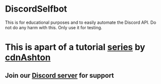 # DiscordSelfbot
This is for educational purposes and to easily automate the Discord API. Do not do any harm with this. Only use it for testing.

# This is apart of a tutorial [series](https://www.youtube.com/watch?v=IJ_Qp1AXdMk&list=PL3wWgM539fkRy7fkQeL4lGDitlZlEWvtR&ab_channel=cdnAshton) by [cdnAshton](https://www.youtube.com/@cdnAshton)
## Join our [Discord server](https://cdncraft.net/discord) for support
